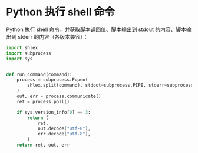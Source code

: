 # Python 执行 shell 命令

Python 执行 shell 命令，并获取脚本返回值、脚本输出到 stdout 的内容、脚本输出到 stderr 的内容（各版本兼容）：

```python
import shlex
import subprocess
import sys


def run_command(command):
    process = subprocess.Popen(
        shlex.split(command), stdout=subprocess.PIPE, stderr=subprocess.PIPE
    )
    out, err = process.communicate()
    ret = process.poll()

    if sys.version_info[0] == 3:
        return (
            ret,
            out.decode("utf-8"),
            err.decode("utf-8"),
        )
    return ret, out, err
```
